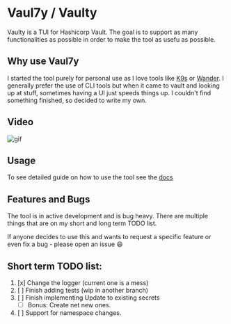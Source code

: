 # Vaul7y / Vaulty

Vaulty is a TUI for Hashicorp Vault. The goal is to support as many functionalities as possible in order to make the tool as usefu as possible.   

## Why use Vaul7y 
   
I started the tool purely for personal use as I love tools like [K9s](https://github.com/derailed/k9s) or [Wander](https://github.com/robinovitch61/wander). I generally prefer the use of CLI tools but when it came to vault and looking up at stuff, sometimes having a UI just speeds things up. I couldn't find something finished, so decided to write my own.

## Video
![gif](./images/vaulty-min.gif)

## Usage

To see detailed guide on how to use the tool see the [docs](./docs/usage.md)

## Features and Bugs

The tool is in active development and is bug heavy. There are multiple things that are on my short and long term TODO list.

If anyone decides to use this and wants to request a specific feature or even fix a bug - please open an issue :smile:

## Short term TODO list:
1. [x] Change the logger (current one is a mess)
2. [ ] Finish adding tests (wip in another branch)
3. [ ] Finish implementing Update to existing secrets
    - [ ] Bonus: Create net new ones.
4. [ ] Support for namespace changes. 